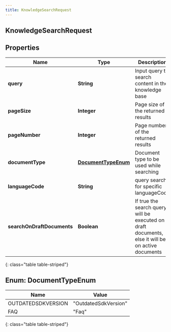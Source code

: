 ```yaml
---
title: KnowledgeSearchRequest
---
```

## KnowledgeSearchRequest


## Properties

| Name | Type | Description | Notes |
| ------------ | ------------- | ------------- | ------------- |
| **query** | <!----><!---->**String**<!----> | Input query to search content in the knowledge base |  |
| **pageSize** | <!----><!---->**Integer**<!----> | Page size of the returned results |  [optional] |
| **pageNumber** | <!----><!---->**Integer**<!----> | Page number of the returned results |  [optional] |
| **documentType** | [**DocumentTypeEnum**](#DocumentTypeEnum)<!----> | Document type to be used while searching |  [optional] |
| **languageCode** | <!----><!---->**String**<!----> | query search for specific languageCode |  |
| **searchOnDraftDocuments** | <!----><!---->**Boolean**<!----> | If true the search query will be executed on draft documents, else it will be on active documents |  [optional] |
{: class="table table-striped"}


<a name="DocumentTypeEnum"></a>

## Enum: DocumentTypeEnum

| Name | Value |
| ---- | ----- |
| OUTDATEDSDKVERSION | &quot;OutdatedSdkVersion&quot; |
| FAQ | &quot;Faq&quot; |
{: class="table table-striped"}



